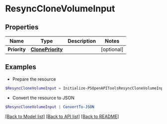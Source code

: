 # ResyncCloneVolumeInput
## Properties

Name | Type | Description | Notes
------------ | ------------- | ------------- | -------------
**Priority** | [**ClonePriority**](ClonePriority.md) |  | [optional] 

## Examples

- Prepare the resource
```powershell
$ResyncCloneVolumeInput = Initialize-PSOpenAPIToolsResyncCloneVolumeInput  -Priority null
```

- Convert the resource to JSON
```powershell
$ResyncCloneVolumeInput | ConvertTo-JSON
```

[[Back to Model list]](../README.md#documentation-for-models) [[Back to API list]](../README.md#documentation-for-api-endpoints) [[Back to README]](../README.md)

